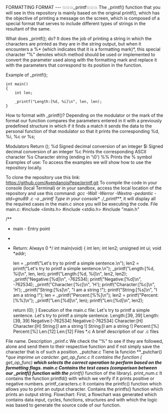 
FORMATTING FORMAT --- 💥💥💥_printf💥💥💥
The _printf() function that you will see in this repository is mainly based on the original printf(), which has the objective of printing a message on the screen, which is composed of a special format that serves to include different types of strings in the resultant of the same.

What does _printf(); do?
It does the job of printing a string in which the characters are printed as they are in the string output, but when it encounters a %* (which indicates that it is a formatting mark)*, this special character "%" denotes which method should be used or implemented to convert the parameter used along with the formatting mark and replace it with the parameters that correspond to its position in the function.

Example of _printf();

    int main()
	{
		int len;
		
		_printf("Length:[%d, %i]\n", len, len);
	}
How to format with _printf()?
Depending on the modulator or the mark of the format our function compares the parameters entered in it with a previously predefined structure in which if it finds a match it sends the data to the personal function of that modulator so that it prints the corresponding %d, %i, %c or %s;

Modulators	Return ();
%d	Signed decimal conversion of an integer
$i	Signed decimal conversion of an integer
%c	Prints the corresponding ASCII character
%s	Character string (ending in '\0')
%%	Prints the % symbol
Examples of use:
To access the examples we will show how to use the repository locally.

To clone the repository use this link: https://github.com/AvendanoisPepe/printf.git
To compile the code in your console (local Terminal) or in your sandbox, access the local location of the repository and use this command: *gcc -Wall -Werror -Wextra -pedantic -std=gnu89 .c -o _printf
Type in your console** ./_printf**, it will display all the required cases in the main.c since you will be executing the code.
File main.c:
#include <limits.h>
#include <stdio.h>
#include "main.h"

/**
 * main - Entry point
 *
 * Return: Always 0
 */
int main(void)
{
	int len;
	int len2;
	unsigned int ui;
	void *addr;

	len = _printf("Let's try to printf a simple sentence.\n");
	len2 = printf("Let's try to printf a simple sentence.\n");
	_printf("Length:[%d, %i]\n", len, len);
	printf("Length:[%d, %i]\n", len2, len2);
	_printf("Negative:[%d]\n", -762534);
	printf("Negative:[%d]\n", -762534);
	_printf("Character:[%c]\n", 'H');
	printf("Character:[%c]\n", 'H');
	_printf("String:[%s]\n", "I am a string !");
	printf("String:[%s]\n", "I am a string !");
	len = _printf("Percent:[%%]\n");
	len2 = printf("Percent:[%%]\n");
	_printf("Len:[%d]\n", len);
	printf("Len:[%d]\n", len2);

	return (0);
}
Execution of the main.c file:
Let's try to printf a simple sentence.
Let's try to printf a simple sentence.
Length:[39, 39]
Length:[39, 39]
Negative:[-762534]
Negative:[-762534]
Character:[H]
Character:[H]
String:[I am a string !]
String:[I am a string !]
Percent:[%]
Percent:[%]
Len:[12]
Len:[12]
Files *.c
A brief description of our .c files

File name.	Description
_prinf.c	We check the "%" to see if they are followed, alone and send them to their respective function and if not simply save the character that is of such a position.
_putchar.c	Tiene la función **_putchar() **que imprime un carácter.
get_op_func.c	It contains the function *( get_op_func) **which selects the correct operation to perform based on the formatting flags.
main.c	Contains the test cases (comparison between our _printf() function with the** printf()** function of the library).
print_num.c	It contains the function printfd() with which we verify if it prints positive or negative numbers.
printf_caracters.c	It contains the printfc() function which allows you to print an output character. Contains the printfs() function which prints an output string.
Flowchart:
First, a flowchart was generated which contains data input, cycles, functions, structures and with which the logic was based to generate the source code of our function.
